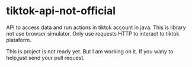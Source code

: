# tiktok-api-not-official
API to access data and run actions in tiktok account in java. This is library not use browser simulator. Only use requests HTTP to interact to tiktok plataform.

This is project is not ready yet. But I am working on it. If you wany to help,just send your pull request.